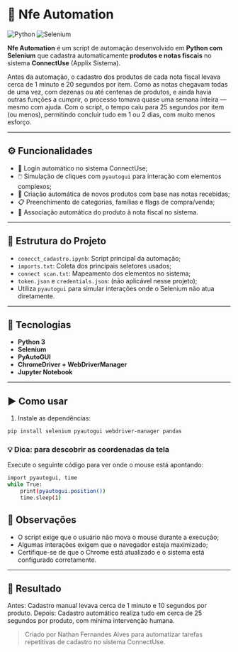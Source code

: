 # 🤖 Nfe Automation
![Python](https://img.shields.io/badge/Python-3776AB?style=flat&logo=python&logoColor=white)
![Selenium](https://img.shields.io/badge/Selenium-43B02A?style=flat)

**Nfe Automation** é um script de automação desenvolvido em **Python com Selenium** que cadastra automaticamente **produtos e notas fiscais** no sistema **ConnectUse** (Applix Sistema).

Antes da automação, o cadastro dos produtos de cada nota fiscal levava cerca de 1 minuto e 20 segundos por item. Como as notas chegavam todas de uma vez, com dezenas ou até centenas de produtos, e ainda havia outras funções a cumprir, o processo tomava quase uma semana inteira — mesmo com ajuda. Com o script, o tempo caiu para 25 segundos por item (ou menos), permitindo concluir tudo em 1 ou 2 dias, com muito menos esforço.

---

## ⚙️ Funcionalidades

- 🔐 Login automático no sistema ConnectUse;
- 🖱️ Simulação de cliques com `pyautogui` para interação com elementos complexos;
- 📝 Criação automática de novos produtos com base nas notas recebidas;
- 📋 Preenchimento de categorias, famílias e flags de compra/venda;
- 📎 Associação automática do produto à nota fiscal no sistema.

---

## 📁 Estrutura do Projeto

- `conecct_cadastro.ipynb`: Script principal da automação;
- `imports.txt`: Coleta dos principais seletores usados;
- `connect scan.txt`: Mapeamento dos elementos no sistema;
- `token.json` e `credentials.json`: (não aplicável nesse projeto);
- Utiliza `pyautogui` para simular interações onde o Selenium não atua diretamente.

---

## 🧠 Tecnologias

- **Python 3**
- **Selenium**
- **PyAutoGUI**
- **ChromeDriver + WebDriverManager**
- **Jupyter Notebook**

---

## ▶️ Como usar

1. Instale as dependências:

```bash
pip install selenium pyautogui webdriver-manager pandas
```
### 💡 Dica: para descobrir as coordenadas da tela
Execute o seguinte código para ver onde o mouse está apontando:
```bash
import pyautogui, time
while True:
    print(pyautogui.position())
    time.sleep(1)
```
## 📌 Observações
- O script exige que o usuário não mova o mouse durante a execução;
- Algumas interações exigem que o navegador esteja maximizado;
- Certifique-se de que o Chrome está atualizado e o sistema está configurado corretamente.

---
## 🧪 Resultado
Antes: Cadastro manual levava cerca de 1 minuto e 10 segundos por produto.
Depois: Cadastro automático realiza tudo em cerca de 25 segundos por produto, com mínima intervenção humana.

> Criado por Nathan Fernandes Alves para automatizar tarefas repetitivas de cadastro no sistema ConnectUse.
